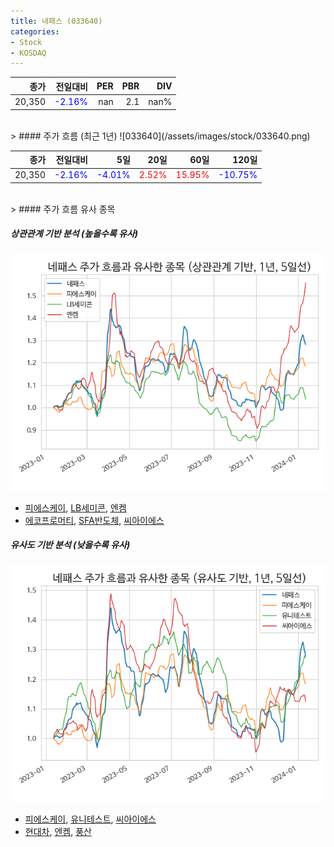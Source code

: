 ```yaml
---
title: 네패스 (033640)
categories:
- Stock
- KOSDAQ
---
```


|종가|전일대비|PER|PBR|DIV|
|---:|-------:|--:|--:|--:|
|20,350|<span style="color: blue">-2.16%</span>|nan|2.1|nan%|

<!-- more -->
<br>
> #### 주가 흐름 (최근 1년)
![033640](/assets/images/stock/033640.png)

|종가|전일대비|5일|20일|60일|120일|
|---:|-------:|--:|---:|---:|----:|
|20,350|<span style="color: blue">-2.16%</span>|<span style="color: blue">-4.01%</span>|<span style="color: red">2.52%</span>|<span style="color: red">15.95%</span>|<span style="color: blue">-10.75%</span>|

<br>
> #### 주가 흐름 유사 종목

##### 상관관계 기반 분석 (높을수록 유사)
![033640](/assets/images/stock/033640_corr.png)
- [피에스케이](/319660/), [LB세미콘](/061970/), [엔켐](/348370/)
- [에코프로머티](/450080/), [SFA반도체](/036540/), [씨아이에스](/222080/)

##### 유사도 기반 분석 (낮을수록 유사)	
![033640](/assets/images/stock/033640_sim.png)
- [피에스케이](/319660/), [유니테스트](/086390/), [씨아이에스](/222080/)
- [현대차](/005380/), [엔켐](/348370/), [풍산](/103140/)